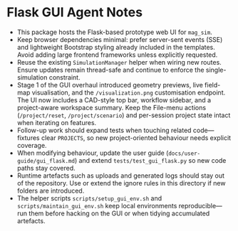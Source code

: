 # Flask GUI Agent Notes

- This package hosts the Flask-based prototype web UI for `mag_sim`.
- Keep browser dependencies minimal: prefer server-sent events (SSE) and
  lightweight Bootstrap styling already included in the templates. Avoid adding
  large frontend frameworks unless explicitly requested.
- Reuse the existing `SimulationManager` helper when wiring new routes. Ensure
  updates remain thread-safe and continue to enforce the single-simulation
  constraint.
- Stage 1 of the GUI overhaul introduced geometry previews, live field-map
  visualisation, and the `/visualization.png` customisation endpoint. The UI now
  includes a CAD-style top bar, workflow sidebar, and a project-aware workspace
  summary. Keep the File-menu actions (`/project/reset`, `/project/scenario`)
  and per-session project state intact when iterating on features.
- Follow-up work should expand tests when touching related code—fixtures clear
  `PROJECTS`, so new project-oriented behaviour needs explicit coverage.
- When modifying behaviour, update the user guide (`docs/user-guide/gui_flask.md`)
  and extend `tests/test_gui_flask.py` so new code paths stay covered.
- Runtime artefacts such as uploads and generated logs should stay out of the
  repository. Use or extend the ignore rules in this directory if new folders
  are introduced.
- The helper scripts `scripts/setup_gui_env.sh` and
  `scripts/maintain_gui_env.sh` keep local environments reproducible—run them
  before hacking on the GUI or when tidying accumulated artefacts.
